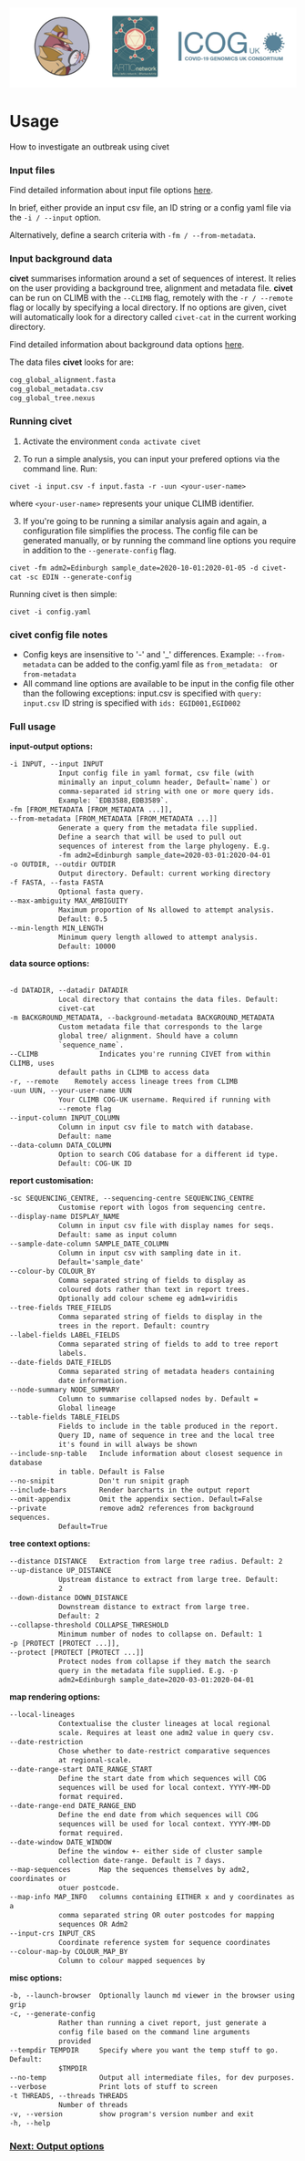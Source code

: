 ![](./doc_figures/website_header.png)


# Usage
How to investigate an outbreak using civet

### Input files

Find detailed information about input file options <a href="{{ 'input_options.md' | absolute_url }}">here</a>. 

In brief, either provide an input csv file, an ID string or a config yaml file via the ``-i / --input`` option. 

Alternatively, define a search criteria with ``-fm / --from-metadata``. 

### Input background data

<strong>civet</strong> summarises information around a set of sequences of interest. It relies on the user providing a background tree, alignment and metadata file. <strong>civet</strong> can be run on CLIMB with the ``--CLIMB`` flag, remotely with the ``-r / --remote`` flag or locally by specifying a local directory. If no options are given, civet will automatically look for a directory called `civet-cat` in the current working directory.

Find detailed information about background data options <a href="{{ 'background_data.md' | absolute_url }}">here</a>. 

The data files <strong>civet</strong>  looks for are:
```
cog_global_alignment.fasta
cog_global_metadata.csv
cog_global_tree.nexus
```

### Running civet

1. Activate the environment ``conda activate civet``


2. To run a simple analysis, you can input your prefered options via the command line. Run:

```
civet -i input.csv -f input.fasta -r -uun <your-user-name>
```
where `<your-user-name>` represents your unique CLIMB identifier.

3. If you're going to be running a similar analysis again and again, a configuration file simplifies the process. The config file can be generated manually, or by running the command line options you require in addition to the `--generate-config` flag.

```
civet -fm adm2=Edinburgh sample_date=2020-10-01:2020-01-05 -d civet-cat -sc EDIN --generate-config
```

Running civet is then simple:
```
civet -i config.yaml
```

### civet config file notes

- Config keys are insensitive to '-' and '_' differences. 
  Example: `--from-metadata` can be added to the config.yaml file as `from_metadata: ` or `from-metadata`
- All command line options are available to be input in the config file other than the following exceptions: 
  input.csv is specified with `query: input.csv` 
  ID string is specified with `ids: EGID001,EGID002`

### Full usage

<strong>input-output options:</strong>

```
-i INPUT, --input INPUT
            Input config file in yaml format, csv file (with
            minimally an input_column header, Default=`name`) or
            comma-separated id string with one or more query ids.
            Example: `EDB3588,EDB3589`.
-fm [FROM_METADATA [FROM_METADATA ...]], 
--from-metadata [FROM_METADATA [FROM_METADATA ...]]
            Generate a query from the metadata file supplied.
            Define a search that will be used to pull out
            sequences of interest from the large phylogeny. E.g.
            -fm adm2=Edinburgh sample_date=2020-03-01:2020-04-01
-o OUTDIR, --outdir OUTDIR
            Output directory. Default: current working directory
-f FASTA, --fasta FASTA
            Optional fasta query.
--max-ambiguity MAX_AMBIGUITY
            Maximum proportion of Ns allowed to attempt analysis.
            Default: 0.5
--min-length MIN_LENGTH
            Minimum query length allowed to attempt analysis.
            Default: 10000
```

<strong>data source options:</strong>

```

-d DATADIR, --datadir DATADIR
            Local directory that contains the data files. Default:
            civet-cat
-m BACKGROUND_METADATA, --background-metadata BACKGROUND_METADATA
            Custom metadata file that corresponds to the large
            global tree/ alignment. Should have a column
            `sequence_name`.
--CLIMB               Indicates you're running CIVET from within CLIMB, uses
            default paths in CLIMB to access data
-r, --remote    Remotely access lineage trees from CLIMB
-uun UUN, --your-user-name UUN
            Your CLIMB COG-UK username. Required if running with
            --remote flag
--input-column INPUT_COLUMN
            Column in input csv file to match with database.
            Default: name
--data-column DATA_COLUMN
            Option to search COG database for a different id type.
            Default: COG-UK ID
```

<strong>report customisation:</strong>

```
-sc SEQUENCING_CENTRE, --sequencing-centre SEQUENCING_CENTRE
            Customise report with logos from sequencing centre.
--display-name DISPLAY_NAME
            Column in input csv file with display names for seqs.
            Default: same as input column
--sample-date-column SAMPLE_DATE_COLUMN
            Column in input csv with sampling date in it.
            Default='sample_date'
--colour-by COLOUR_BY
            Comma separated string of fields to display as
            coloured dots rather than text in report trees.
            Optionally add colour scheme eg adm1=viridis
--tree-fields TREE_FIELDS
            Comma separated string of fields to display in the
            trees in the report. Default: country
--label-fields LABEL_FIELDS
            Comma separated string of fields to add to tree report
            labels.
--date-fields DATE_FIELDS
            Comma separated string of metadata headers containing
            date information.
--node-summary NODE_SUMMARY
            Column to summarise collapsed nodes by. Default =
            Global lineage
--table-fields TABLE_FIELDS
            Fields to include in the table produced in the report.
            Query ID, name of sequence in tree and the local tree
            it's found in will always be shown
--include-snp-table   Include information about closest sequence in database
            in table. Default is False
--no-snipit           Don't run snipit graph
--include-bars        Render barcharts in the output report
--omit-appendix       Omit the appendix section. Default=False
--private             remove adm2 references from background sequences.
            Default=True

```
<strong>tree context options:</strong>
```
--distance DISTANCE   Extraction from large tree radius. Default: 2
--up-distance UP_DISTANCE
            Upstream distance to extract from large tree. Default:
            2
--down-distance DOWN_DISTANCE
            Downstream distance to extract from large tree.
            Default: 2
--collapse-threshold COLLAPSE_THRESHOLD
            Minimum number of nodes to collapse on. Default: 1
-p [PROTECT [PROTECT ...]],
--protect [PROTECT [PROTECT ...]]
            Protect nodes from collapse if they match the search
            query in the metadata file supplied. E.g. -p
            adm2=Edinburgh sample_date=2020-03-01:2020-04-01
```

<strong>map rendering options:</strong>
```
--local-lineages      
            Contextualise the cluster lineages at local regional
            scale. Requires at least one adm2 value in query csv.
--date-restriction   
            Chose whether to date-restrict comparative sequences
            at regional-scale.
--date-range-start DATE_RANGE_START
            Define the start date from which sequences will COG
            sequences will be used for local context. YYYY-MM-DD
            format required.
--date-range-end DATE_RANGE_END
            Define the end date from which sequences will COG
            sequences will be used for local context. YYYY-MM-DD
            format required.
--date-window DATE_WINDOW
            Define the window +- either side of cluster sample
            collection date-range. Default is 7 days.
--map-sequences       Map the sequences themselves by adm2, coordinates or
            otuer postcode.
--map-info MAP_INFO   columns containing EITHER x and y coordinates as a
            comma separated string OR outer postcodes for mapping
            sequences OR Adm2
--input-crs INPUT_CRS
            Coordinate reference system for sequence coordinates
--colour-map-by COLOUR_MAP_BY
            Column to colour mapped sequences by
```

<strong>misc options:</strong>
```
-b, --launch-browser  Optionally launch md viewer in the browser using grip
-c, --generate-config
            Rather than running a civet report, just generate a
            config file based on the command line arguments
            provided
--tempdir TEMPDIR     Specify where you want the temp stuff to go. Default:
            $TMPDIR
--no-temp             Output all intermediate files, for dev purposes.
--verbose             Print lots of stuff to screen
-t THREADS, --threads THREADS
            Number of threads
-v, --version         show program's version number and exit
-h, --help

```

### [Next: Output options](./output.md)